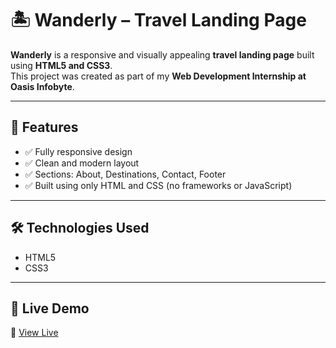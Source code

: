 # 🏝️ Wanderly – Travel Landing Page

**Wanderly** is a responsive and visually appealing **travel landing page** built using **HTML5 and CSS3**.  
This project was created as part of my **Web Development Internship at Oasis Infobyte**.

---

## 🌟 Features

- ✅ Fully responsive design  
- ✅ Clean and modern layout  
- ✅ Sections: About, Destinations, Contact, Footer  
- ✅ Built using only HTML and CSS (no frameworks or JavaScript)

---

## 🛠️ Technologies Used

- HTML5  
- CSS3  

---

## 🚀 Live Demo

🔗 [View Live](https://wanderly-landing-page.netlify.app/) 
